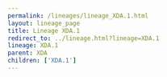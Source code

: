 ```yaml
---
permalink: /lineages/lineage_XDA.1.html
layout: lineage_page
title: Lineage XDA.1
redirect_to: ../lineage.html?lineage=XDA.1
lineage: XDA.1
parent: XDA
children: ['XDA.1']
---
```

